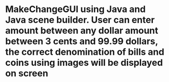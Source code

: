 # MakeChangeGUI using Java and Java scene builder.  User can enter amount between any dollar amount between 3 cents and 99.99 dollars, the correct denomination of bills and coins using images will be displayed on screen
